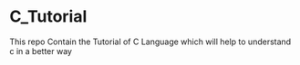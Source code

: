 # C_Tutorial
This repo Contain the Tutorial of C Language which will help to understand c in a better way
